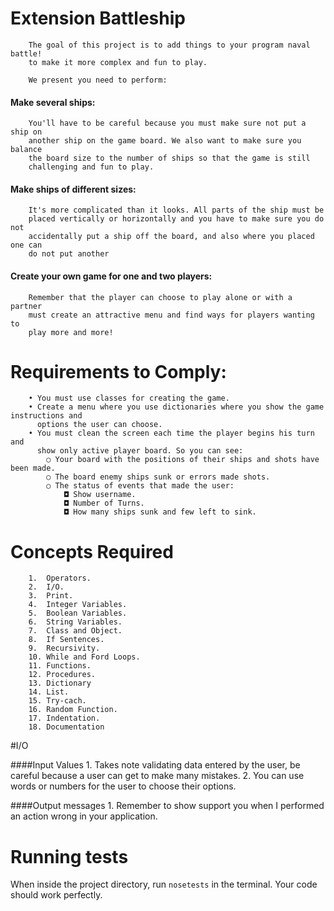 
# Extension Battleship
		The goal of this project is to add things to your program naval battle! 
		to make it more complex and fun to play.
	
		We present you need to perform:

#### Make several ships:
		You'll have to be careful because you must make sure not put a ship on 
		another ship on the game board. We also want to make sure you balance 
		the board size to the number of ships so that the game is still 
		challenging and fun to play.

#### Make ships of different sizes:
		It's more complicated than it looks. All parts of the ship must be 
		placed vertically or horizontally and you have to make sure you do not 
		accidentally put a ship off the board, and also where you placed one can 
		do not put another

#### Create your own game for one and two players:
		Remember that the player can choose to play alone or with a partner 
		must create an attractive menu and find ways for players wanting to 
		play more and more!

# Requirements to Comply:

		• You must use classes for creating the game.
		• Create a menu where you use dictionaries where you show the game instructions and
		  options the user can choose.
		• You must clean the screen each time the player begins his turn and
		  show only active player board. So you can see:
			○ Your board with the positions of their ships and shots have been made.
			○ The board enemy ships sunk or errors made shots.
			○ The status of events that made the user:
				◘ Show username.
				◘ Number of Turns.
				◘ How many ships sunk and few left to sink.


# Concepts Required
		1.  Operators.
		2.  I/O.
		3.  Print.
		4.  Integer Variables.
		5.  Boolean Variables.
		6.  String Variables.
		7.  Class and Object.
		8.  If Sentences.
		9.  Recursivity.
		10. While and Ford Loops.
		11. Functions.
		12. Procedures.
		13. Dictionary
		14. List.
		15. Try-cach.
		16. Random Function.
		17. Indentation.
		18. Documentation 

#I/O

####Input Values
		1. Takes note validating data entered by the user, be careful because 
		   a user can get to make many mistakes.
		2. You can use words or numbers for the user to choose their options.

####Output messages
		1. Remember to show support you when I performed an action wrong 
		   in your application.



# Running tests
When inside the project directory, run `nosetests` in the terminal. Your code should work perfectly.
